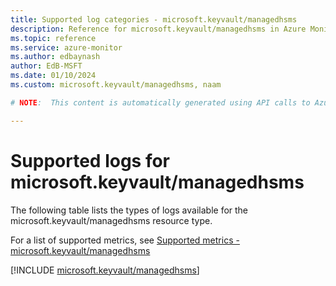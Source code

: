 ```yaml
---
title: Supported log categories - microsoft.keyvault/managedhsms
description: Reference for microsoft.keyvault/managedhsms in Azure Monitor Logs.
ms.topic: reference
ms.service: azure-monitor
ms.author: edbaynash
author: EdB-MSFT
ms.date: 01/10/2024
ms.custom: microsoft.keyvault/managedhsms, naam

# NOTE:  This content is automatically generated using API calls to Azure. Any edits made on these files will be overwritten in the next run of the script. 

---
```





# Supported logs for microsoft.keyvault/managedhsms  
The following table lists the types of logs available for the microsoft.keyvault/managedhsms resource type.
  
  
  
For a list of supported metrics, see [Supported metrics - microsoft.keyvault/managedhsms](../supported-metrics/microsoft-keyvault-managedhsms-metrics.md)  
  

  
[!INCLUDE [microsoft.keyvault/managedhsms](./includes/microsoft-keyvault-managedhsms-logs-include.md)]  
  
  

